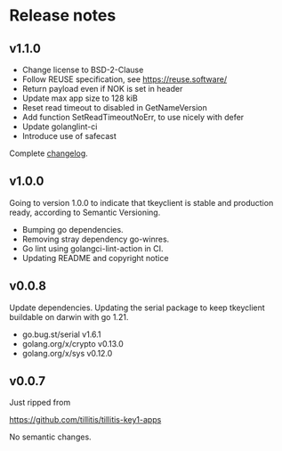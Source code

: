 # Release notes

## v1.1.0
- Change license to BSD-2-Clause
- Follow REUSE specification, see https://reuse.software/
- Return payload even if NOK is set in header
- Update max app size to 128 kiB
- Reset read timeout to disabled in GetNameVersion
- Add function SetReadTimeoutNoErr, to use nicely with defer
- Update golanglint-ci
- Introduce use of safecast

Complete
[changelog](https://github.com/tillitis/tkeyclient/compare/v1.0.0...v1.1.0).


## v1.0.0
Going to version 1.0.0 to indicate that tkeyclient is stable and
production ready, according to Semantic Versioning.

- Bumping go dependencies.
- Removing stray dependency go-winres.
- Go lint using golangci-lint-action in CI.
- Updating README and copyright notice


## v0.0.8
Update dependencies. Updating the serial package to keep tkeyclient
buildable on darwin with go 1.21.

- go.bug.st/serial v1.6.1
- golang.org/x/crypto v0.13.0
- golang.org/x/sys v0.12.0


## v0.0.7

Just ripped from

https://github.com/tillitis/tillitis-key1-apps

No semantic changes.
